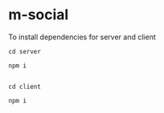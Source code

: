 # m-social


To install dependencies for server and client

```
cd server

npm i

```

``` 

cd client

npm i

```